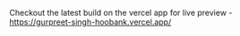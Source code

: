 Checkout the latest build on the vercel app for live preview - 
https://gurpreet-singh-hoobank.vercel.app/
